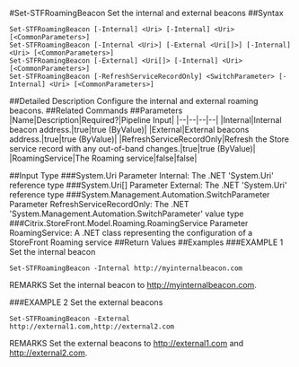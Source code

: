 #Set-STFRoamingBeacon
Set the internal and external beacons
##Syntax
```Set-STFRoamingBeacon [-Internal] <Uri> [-Internal] <Uri> [<CommonParameters>]
Set-STFRoamingBeacon [-Internal <Uri>] [-External <Uri[]>] [-Internal] <Uri> [<CommonParameters>]
Set-STFRoamingBeacon [-External] <Uri[]> [-Internal] <Uri> [<CommonParameters>]
Set-STFRoamingBeacon [-RefreshServiceRecordOnly] <SwitchParameter> [-Internal] <Uri> [<CommonParameters>]
```
##Detailed Description
Configure the internal and external roaming beacons.
##Related Commands
##Parameters
|Name|Description|Required?|Pipeline Input||--|--|--|--||Internal|Internal beacon address.|true|true (ByValue)||External|External beacons address.|true|true (ByValue)||RefreshServiceRecordOnly|Refresh the Store service record with any out-of-band changes.|true|true (ByValue)||RoamingService|The Roaming service|false|false|##Input Type
###System.Uri
Parameter Internal: The .NET 'System.Uri' reference type
###System.Uri[]
Parameter External: The .NET 'System.Uri' reference type
###System.Management.Automation.SwitchParameter
Parameter RefreshServiceRecordOnly: The .NET 'System.Management.Automation.SwitchParameter' value type
###Citrix.StoreFront.Model.Roaming.RoamingService
Parameter RoamingService: A .NET class representing the configuration of a StoreFront Roaming service
##Return Values
##Examples
###EXAMPLE 1 Set the internal beacon
```Set-STFRoamingBeacon -Internal http://myinternalbeacon.com
```
REMARKS
Set the internal beacon to http://myinternalbeacon.com.
###EXAMPLE 2 Set the external beacons
```Set-STFRoamingBeacon -External http://external1.com,http://external2.com
```
REMARKS
Set the external beacons to http://external1.com and http://external2.com.
